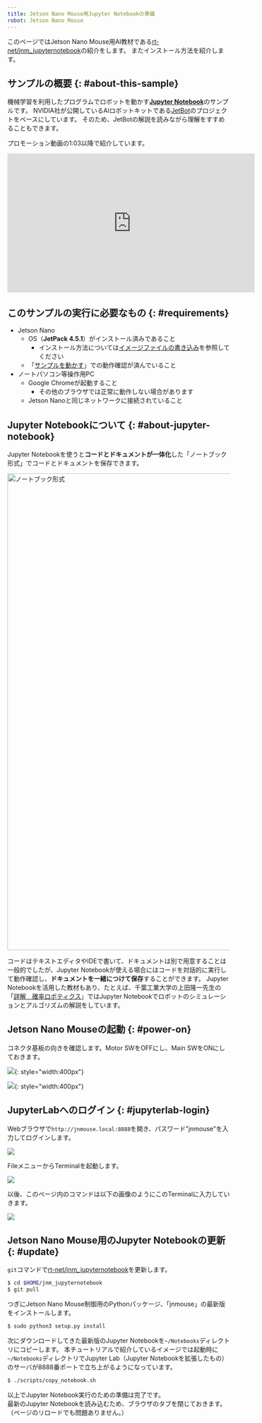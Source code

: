 ```yaml
---
title: Jetson Nano Mouse用Jupyter Notebookの準備
robot: Jetson Nano Mouse
---
```


このページではJetson Nano Mouse用AI教材である[rt-net/jnm_jupyternotebook](https://github.com/rt-net/jnm_jupyternotebook)の紹介をします。
またインストール方法を紹介します。

## サンプルの概要 {: #about-this-sample}

機械学習を利用したプログラムでロボットを動かす<b><a href="https://jupyter.org/" target="_blank" rel="noopener">Jupyter Notebook</a></b>のサンプルです。
NVIDIA社が公開しているAIロボットキットである<a href="https://www.nvidia.com/ja-jp/autonomous-machines/embedded-systems/jetbot-ai-robot-kit/" target="_blank" rel="noopener">JetBot</a>のプロジェクトをベースにしています。
そのため、JetBotの解説を読みながら理解をすすめることもできます。

プロモーション動画の1:03以降で紹介しています。

<iframe width="560" height="315" src="https://www.youtube.com/embed/KIklhoDDCD0?start=63" title="YouTube video player" frameborder="0" allow="accelerometer; autoplay; clipboard-write; encrypted-media; gyroscope; picture-in-picture" allowfullscreen></iframe>


## このサンプルの実行に必要なもの {: #requirements}

* Jetson Nano
    * OS（**JetPack 4.5.1**）がインストール済みであること
        * インストール方法については[イメージファイルの書き込み](../driver/install.md)を参照してください
    * 「[サンプルを動かす](../driver/samples.md)」での動作確認が済んでいること
* ノートパソコン等操作用PC
    * Google Chromeが起動すること
        * その他のブラウザでは正常に動作しない場合があります
    * Jetson Nanoと同じネットワークに接続されていること

## Jupyter Notebookについて {: #about-jupyter-notebook}

Jupyter Notebookを使うと<b>コードとドキュメントが一体化</b>した「ノートブック形式」でコードとドキュメントを保存できます。

<img src="https://rt-net.jp/mobility/wp-content/uploads/2020/09/9ebeab3675a72f80ee6366f60c59a821.png" alt="ノートブック形式" width="1920" height="1080" class="alignnone size-full wp-image-14957" />

コードはテキストエディタやIDEで書いて、ドキュメントは別で用意することは一般的でしたが、Jupyter Notebookが使える場合にはコードを対話的に実行して動作確認し、<b>ドキュメントを一緒につけて保存</b>することができます。
Jupyter Notebookを活用した教材もあり、たとえば、千葉工業大学の上田隆一先生の「<a href="https://www.kspub.co.jp/book/detail/5170069.html" target="_blank" rel="noopener">詳解　確率ロボティクス</a>」ではJupyter Notebookでロボットのシミュレーションとアルゴリズムの解説をしています。

## Jetson Nano Mouseの起動 {: #power-on}

コネクタ基板の向きを確認します。Motor SWをOFFにし、Main SWをONにしておきます。

![](../../img/jnmouse/setup/connector_board.png){: style="width:400px"}

![](../../img/jnmouse/setup/power_switch_main_on_motor_off.png){: style="width:400px"}

## JupyterLabへのログイン {: #jupyterlab-login}

Webブラウザで`http://jnmouse.local:8888`を開き、パスワード"jnmouse"を入力してログインします。

![](../../img/jnmouse/jupyter-notebook/jupyter_lab_login.gif)

FileメニューからTerminalを起動します。

![](../../img/jnmouse/jupyter-notebook/jupyter_lab_launch_terminal.png)

以後、このページ内のコマンドは以下の画像のようにこのTerminalに入力していきます。

![](../../img/jnmouse/jupyter-notebook/jupyter_lab_terminal.png)
## Jetson Nano Mouse用のJupyter Notebookの更新 {: #update}

`git`コマンドで<a href="https://github.com/rt-net/jnm_jupyternotebook" rel="noopener" target="_blank">rt-net/jnm_jupyternotebook</a>を更新します。

<!-- <style type="text/css">
.highlight code::before {
  content: "$ ";
}
.highlight code span::before {
  content: "$ ";
  color: var(--md-code-fg-color);
}
</style> -->

```bash
$ cd $HOME/jnm_jupyternotebook
$ git pull
```

つぎにJetson Nano Mouse制御用のPythonパッケージ、「jnmouse」の最新版をインストールします。  

```bash
$ sudo python3 setup.py install
```

次にダウンロードしてきた最新版のJupyter Notebookを<code>~/Notebooks</code>ディレクトリにコピーします。
本チュートリアルで紹介しているイメージでは起動時に<code>~/Notebooks</code>ディレクトリでJupyter Lab（Jupyter Notebookを拡張したもの）のサーバが8888番ポートで立ち上がるようになっています。

```bash
$ ./scripts/copy_notebook.sh
```

以上でJupyter Notebook実行のための準備は完了です。  
最新のJupyter Notebookを読み込むため、ブラウザのタブを閉じておきます。  
（ページのリロードでも問題ありません。）
